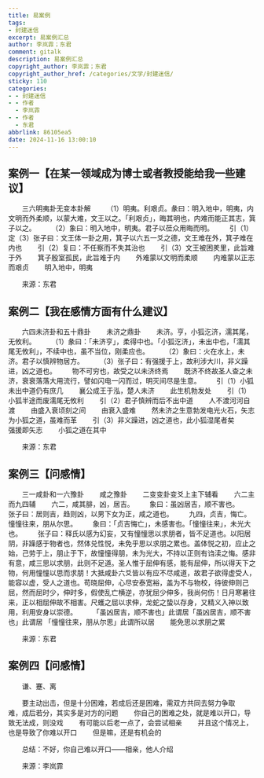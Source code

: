```yaml
---
title: 易案例
tags:
- 封建迷信
excerpt: 易案例汇总
author: 李岚霏；东君
comment: gitalk
description: 易案例汇总
copyright_author: 李岚霏；东君
copyright_author_href: /categories/文学/封建迷信/
sticky: 110
categories:
- - 封建迷信
- - 作者
  - 李岚霏
- - 作者
  - 东君
abbrlink: 86105ea5
date: 2024-11-16 13:00:10
---
```


## 案例一【在某一领域成为博士或者教授能给我一些建议】

&emsp;&emsp;三六明夷卦无变本卦解
&emsp;&emsp;（1）明夷。利艰贞。彖曰：明入地中，明夷，内文明而外柔顺，以蒙大难，文王以之。「利艰贞」，晦其明也，内难而能正其志，箕子以之。
&emsp;&emsp;（2）象曰：明入地中，明夷。君子以莅众用晦而明。
&emsp;&emsp;引（1）定（3）张子曰：文王体一卦之用，箕子以六五一爻之德，文王难在外，箕子难在内也
&emsp;&emsp;引（2）复曰：不任察而不失其治也
&emsp;&emsp;引（3）文王被困羑里，此旨难于外
&emsp;&emsp;箕子殷室孤民，此旨难于内
&emsp;&emsp;外难蒙以文明而柔顺
&emsp;&emsp;内难蒙以正志而艰贞
&emsp;&emsp;明入地中，明夷

&emsp;&emsp;来源：东君

## 案例二【我在感情方面有什么建议】

&emsp;&emsp;六四未济卦和五十鼎卦
&emsp;&emsp;未济之鼎卦
&emsp;&emsp;未济。亨，小狐汔济，濡其尾，无攸利。
&emsp;&emsp;（1）彖曰：「未济亨」，柔得中也。「小狐汔济」，未出中也，「濡其尾无攸利」，不续中也，虽不当位，刚柔应也。
&emsp;&emsp;（2）象曰：火在水上，未济。君子以慎辨物居方。
&emsp;&emsp;（3）张子曰：有强援于上，故利涉大川，非义躁进，凶之道也。
&emsp;&emsp;物不可穷也，故受之以未济终焉
&emsp;&emsp;既济不终故圣人查之未济，衰衰落落大用流行，譬如闪电一闪而过，明灭间尽是生意。
&emsp;&emsp;引（1）小狐未出中道仍有庶几
&emsp;&emsp;襄公成王于泓，楚人未济
&emsp;&emsp;此生机勃发处
&emsp;&emsp;引（1）小狐半途而废濡尾无攸利
&emsp;&emsp;引（2）君子慎辨而后不出中道
&emsp;&emsp;人不渡河河自渡
&emsp;&emsp;由盛入衰顷刻之间
&emsp;&emsp;由衰入盛难
&emsp;&emsp;然未济之生意勃发电光火石，矢志为小狐之道，虽难而革
&emsp;&emsp;引（3）非义躁进，凶之道也，此小狐湿尾者矣
&emsp;&emsp;强援即矢志
&emsp;&emsp;小狐之道在其中

&emsp;&emsp;来源：东君

## 案例三【问感情】

&emsp;&emsp;三一咸卦和一六豫卦
&emsp;&emsp;咸之豫卦
&emsp;&emsp;二变变卦变爻上主下辅看
&emsp;&emsp;六二主而九四辅
&emsp;&emsp;六二，咸其腓，凶，居吉。
&emsp;&emsp;象曰：虽凶居吉，顺不害也。
&emsp;&emsp;张子曰：居则吉，趋则凶，以男下女为正，咸之道也。
&emsp;&emsp;九四，贞吉，悔亡。憧憧往来，朋从尔思。
&emsp;&emsp;象曰：「贞吉悔亡」，未感害也。「憧憧往来」，未光大也。
&emsp;&emsp;张子曰：释氏以感为幻妄，又有憧憧思以求朋者，皆不足道也。以阳居阴，非躁感于物者也，然体兑性悦，未免乎思以求朋之累也。盖体悦之初，应止之始，己劳于上，朋止于下，故憧憧得朋，未为光大，不持以正则有诌渎之悔。感非有意，咸三思以求朋，此则不足道。圣人惟于屈伸有感，能有屈伸，所以得天下之物，何用憧憧以思而求朋！大抵咸卦六爻皆以有应不尽咸道，故君子欲得虚受人，能容以虚，受人之道也。苟晓屈伸，心尽安泰宽裕，盖为不与物校，待彼伸则己屈，然而屈时少，伸时多，假使乱亡横逆，亦犹屈少伸多，我尚何伤！日月寒暑往来，正以相屈伸故不相害。尺蠖之屈以求伸，龙蛇之蛰以存身，又精义入神以致用，利用安身以崇德。
&emsp;&emsp;「虽凶居吉，顺不害也」此谓居「虽凶居吉，顺不害也」此谓居
「憧憧往来，朋从尔思」此谓所以居
&emsp;&emsp;能免思以求朋之累

&emsp;&emsp;来源：东君

## 案例四【问感情】

&emsp;&emsp;谦、蹇、离

&emsp;&emsp;要主动出击，但是十分困难，若成后还是困难，需双方共同去努力争取
&emsp;&emsp;难，成后若分，其实多是对方的问题
&emsp;&emsp;你自己的困难之处，就是难以开口，导致无法成，则没戏
&emsp;&emsp;有可能以后老一点了，会尝试相亲
&emsp;&emsp;并且这个情况上，也是导致了你难以开口
&emsp;&emsp;但是嘛，还是有机会的

&emsp;&emsp;总结：不好，你自己难以开口——相亲，他人介绍

&emsp;&emsp;来源：李岚霏

